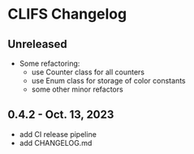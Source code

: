 # CLIFS Changelog

## Unreleased

- Some refactoring:
  - use Counter class for all counters
  - use Enum class for storage of color constants
  - some other minor refactors

## 0.4.2 - Oct. 13, 2023

- add CI release pipeline
- add CHANGELOG.md
